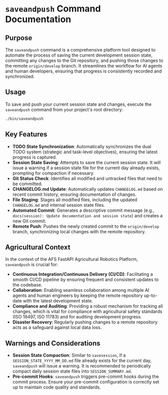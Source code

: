 # `saveandpush` Command Documentation

## Purpose

The `saveandpush` command is a comprehensive platform tool designed to automate the process of saving the current development session state, committing any changes to the Git repository, and pushing those changes to the remote `origin/develop` branch. It streamlines the workflow for AI agents and human developers, ensuring that progress is consistently recorded and synchronized.

## Usage

To save and push your current session state and changes, execute the `saveandpush` command from your project's root directory:

```bash
./bin/saveandpush
```

## Key Features

*   **TODO State Synchronization**: Automatically synchronizes the dual TODO system (strategic and task-level objectives), ensuring the latest progress is captured.
*   **Session State Saving**: Attempts to save the current session state. It will issue a warning if a session state file for the current day already exists, prompting for compaction if necessary.
*   **Git Status Check**: Identifies all modified and untracked files that need to be committed.
*   **CHANGELOG.md Update**: Automatically updates `CHANGELOG.md` based on recent commit history, ensuring documentation of changes.
*   **File Staging**: Stages all modified files, including the updated `CHANGELOG.md` and internal session state files.
*   **Automated Commit**: Generates a descriptive commit message (e.g., `docs(session): Update documentation and session state`) and creates a new Git commit.
*   **Remote Push**: Pushes the newly created commit to the `origin/develop` branch, synchronizing local changes with the remote repository.

## Agricultural Context

In the context of the AFS FastAPI Agricultural Robotics Platform, `saveandpush` is crucial for:

*   **Continuous Integration/Continuous Delivery (CI/CD)**: Facilitating a smooth CI/CD pipeline by ensuring frequent and consistent updates to the codebase.
*   **Collaboration**: Enabling seamless collaboration among multiple AI agents and human engineers by keeping the remote repository up-to-date with the latest development state.
*   **Compliance and Auditing**: Providing a robust mechanism for tracking all changes, which is vital for compliance with agricultural safety standards (ISO 18497, ISO 11783) and for auditing development progress.
*   **Disaster Recovery**: Regularly pushing changes to a remote repository acts as a safeguard against local data loss.

## Warnings and Considerations

*   **Session State Compaction**: Similar to `savesession`, if a `SESSION_STATE_YYYY_MM_DD.md` file already exists for the current day, `saveandpush` will issue a warning. It is recommended to periodically compact daily session state files into `SESSION_SUMMARY.md`.
*   **Pre-commit Hooks**: `saveandpush` triggers pre-commit hooks during the commit process. Ensure your pre-commit configuration is correctly set up to maintain code quality and standards.
